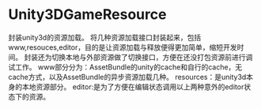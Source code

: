 Unity3DGameResource
===================

封装unity3d的资源加载。
将几种资源加载接口封装起来，包括www,resouces,editor，目的是让资源加载与释放便得更加简单，缩短开发时间。
封装还为切换本地与外部资源做了切换接口，方便在还没打包资源前进行调试工作。
www部分分为：AssetBundle的unity的cache和自行的cache，无cache方式，以及AssetBundle的异步资源加载几种。
resources：是unity3d本身的本地资源部分。
editor:是为了方便在编辑状态调用以上两种意外的editor状态下的资源。
